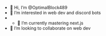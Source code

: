 - 👋 Hi, I’m @OptimalBlock489
- 👀 I’m interested in web dev and discord bots
- - 🌱 I’m currently mastering next.js
- 💞️ I’m looking to collaborate on web dev
<!---
NevilCoder625/NevilCoder625 is a ✨ special ✨ repository because its `README.md` (this file) appears on your GitHub profile.
You can click the Preview link to take a look at your changes.
--->
